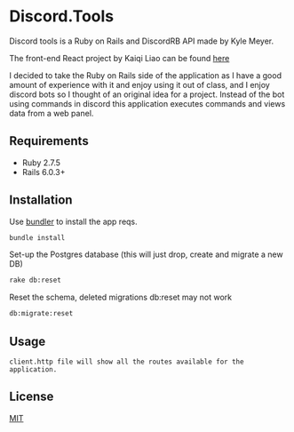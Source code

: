 # Discord.Tools

Discord tools is a Ruby on Rails and DiscordRB API made by Kyle Meyer. 

The front-end React project by Kaiqi Liao can be found [here](https://github.com/Jimmyboei/discord-panel-frontend)


I decided to take the Ruby on Rails side of the application as I have a good amount of experience with it and enjoy using it out of class, and I enjoy discord bots so I thought of an original idea for a project. Instead of the bot using commands in discord this application executes commands and views data from a web panel.

## Requirements
- Ruby 2.7.5
- Rails 6.0.3+


## Installation

Use [bundler](https://bundler.io) to install the app reqs.

```bash
bundle install
```

Set-up the Postgres database (this will just drop, create and migrate a new DB)

```bash
rake db:reset
```

Reset the schema, deleted migrations db:reset may not work

```bash
db:migrate:reset
```

## Usage

```
client.http file will show all the routes available for the application.
```

## License

[MIT](https://choosealicense.com/licenses/mit/)
